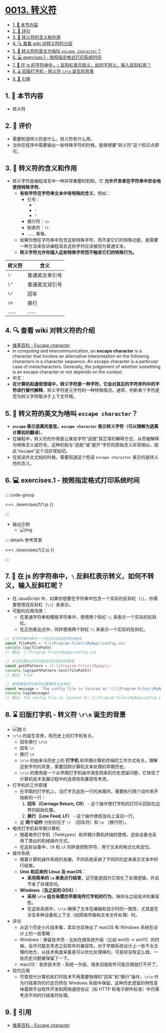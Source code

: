 # [0013. 转义符](https://github.com/tnotesjs/TNotes.javascript/tree/main/notes/0013.%20%E8%BD%AC%E4%B9%89%E7%AC%A6)

<!-- region:toc -->

- [1. 🎯 本节内容](#1--本节内容)
- [2. 🫧 评价](#2--评价)
- [3. 📒 转义符的含义和作用](#3--转义符的含义和作用)
- [4. 🔍 查看 wiki 对转义符的介绍](#4--查看-wiki-对转义符的介绍)
- [5. 🤔 转义符的英文为啥叫 `escape character`？](#5--转义符的英文为啥叫-escape-character)
- [6. 💻 exercises.1 - 按照指定格式打印系统时间](#6--exercises1---按照指定格式打印系统时间)
- [7. 🤔 在 js 的字符串中，`\` 反斜杠表示转义，如何不转义，输入反斜杠呢？](#7--在-js-的字符串中-反斜杠表示转义如何不转义输入反斜杠呢)
- [8. ⌛️ 旧版打字机 - 转义符 `\r\n` 诞生的背景](#8-️-旧版打字机---转义符-rn-诞生的背景)
- [9. 🔗 引用](#9--引用)

<!-- endregion:toc -->

## 1. 🎯 本节内容

- 转义符

## 2. 🫧 评价

- 需要知道转义符是什么，转义符有什么用。
- 当你在程序中需要输出一些特殊字符的时候，能够想要“转义符”这个知识点即可。

## 3. 📒 转义符的含义和作用

- 转义字符是编程语言中一种非常重要的机制，它 **允许开发者在字符串中安全地使用特殊字符**。
  - **有些字符在字符串文本中有特殊的含义**，例如：
    - 引号：
      - `
      - `'`
      - `"`
    - 换行符：`\n`
    - 制表符：`\t`
    - …… 等等。
  - 如果你想在字符串中包含这些特殊字符，而不是它们的特殊功能，就需要一种方法来告诉编程语言这些字符应该被视为普通文本。
  - **转义字符允许你插入这些特殊字符而不触发它们的特殊行为。**

| 转义符 | 含义           |
| ------ | -------------- |
| `\'`   | 普通英文单引号 |
| `\"`   | 普通英文双引号 |
| `\r`   | 回车           |
| `\n`   | 换行           |
| ……     | ……             |

## 4. 🔍 查看 wiki 对转义符的介绍

- [维基百科 - Escape character][1]
- In computing and telecommunication, an **escape character** is a character that invokes an alternative interpretation on the following characters in a character sequence. An escape character is a particular case of metacharacters. Generally, the judgement of whether something is an escape character or not depends on the context.
- 中文：
- **在计算机和通信领域中，转义字符是一种字符，它会对其后的字符序列中的字符进行替代解释**。转义字符是元字符的一种特殊情况。通常，判断某个字符是否为转义字符取决于上下文环境。

## 5. 🤔 转义符的英文为啥叫 `escape character`？

- **`escape` 表示逃离的意思，`escape character` 表示转义字符（可以理解为逃离计算机的翻译）**。
- 在编程中，转义符的作用是让某些字符“逃脱”其正常的解释方式，从而被解释为特殊含义或符号。这种机制与“逃脱”或“避开”字符的原始含义非常相似，因此“escape”这个词非常贴切。
- 在阅读外文文档的时候，需要知道这个短语 `escape character` 表示的是转义符的含义。

## 6. 💻 exercises.1 - 按照指定格式打印系统时间

::: code-group

<<< ./exercises/1/1.js {}

:::

- 输出示例
  - ![img](https://cdn.jsdelivr.net/gh/tnotesjs/imgs@main/2024-12-28-12-09-17.png)

::: details 参考答案

<<< ./exercises/1/2.js {}

:::

## 7. 🤔 在 js 的字符串中，`\` 反斜杠表示转义，如何不转义，输入反斜杠呢？

- 在 JavaScript 中，如果你想要在字符串中包含一个实际的反斜杠（`\`），你需要使用双反斜杠（`\\`）来表示。
- 可能的应用场景：
  - 在普通字符串和模板字符串中，使用两个斜杠 `\\` 来表示一个实际的反斜杠。
  - 在正则表达式中，同样使用两个斜杠 `\\` 来表示一个实际的反斜杠。

```javascript
// 在字符串中表示一个包含反斜杠的文件路径
const filePath = 'C:\\Program Files\\MyApp\\config.ini'
console.log(filePath)
// 输出: C:\Program Files\MyApp\config.ini

// 在正则表达式中匹配包含反斜杠的路径
const pathPattern = /C:\\Program Files\\MyApp\\/
console.log(pathPattern.test(filePath))
// 输出: true

// 使用模板字符串时也需要转义反斜杠
const message = `The config file is located at: C:\\Program Files\\MyApp\\config.ini`
console.log(message)
// 输出: The config file is located at: C:\Program Files\MyApp\config.ini
```

## 8. ⌛️ 旧版打字机 - 转义符 `\r\n` 诞生的背景

- ![图 0](https://cdn.jsdelivr.net/gh/tnotesjs/imgs@main/2025-08-19-21-52-20.png)
- `\r\n` 的诞生背景，和历史上的打字机有关。
  - 回车换行 `\r\n`
  - 回车 `\r`
  - 换行 `\n`
  - `\r\n` 的由来与历史上的 **打字机** 和早期计算机终端的工作方式有关。理解这些字符的背景，需要回顾计算机文本处理的早期历史。
  - `\r\n` 的使用是一个从早期打字机操作演变而来的历史遗留问题，它体现了计算机技术发展过程中的连续性和兼容性考虑。
- 打字机的工作原理
  - 在早期的打字机上，当打字员达到一行的末尾时，需要执行两个动作来开始新的一行：
    1. **回车（Carriage Return, CR）** - 这个操作使打字机的打印头回到左边界的起始位置。
    2. **换行（Line Feed, LF）** - 这个操作使纸张向上滚动一行。
  - 这 **两个动作** 分别对应于 `\r` （回车符）和 `\n` （换行符）。
- 电传打字机和早期计算机
  - 随着电传打字机（Teletypes）和早期计算机终端的使用，这些设备也采用了类似的机械操作方式。
  - 在这些设备中，`CR` 和 `LF` 同样是控制字符，用于文本的格式化和定位。
- 操作系统
  - 随着计算机操作系统的发展，不同系统采纳了不同的约定来表示文本中的行结束。
  - **Unix 和后来的 Linux 及 macOS**：
    - **采用简单的 `\n` 来表示行结束**，这可能是因为它简化了处理逻辑，并且节省了存储空间。
  - **Windows（及之前的 DOS）**：
    - **采用 `\r\n` 组合来模仿早期电传打字机的行为**，保持与之前技术的兼容性。
    - 在这些系统中，`\r\n` 确保了文本在编辑和显示时的一致性，尤其是在涉及多种设备和上下文（如网络传输和文本文件处理）时。
- 评论
  - 从这个历史小片段来看，其实也反映出了 macOS 和 Windows 系统在设计上的一些策略：
  - Windows：保留技术债 - 比如在做系统升级（比如 win10 -> win11）的时候，会尽可能去考虑之前软件的兼容性。对于早期系统设计上一些不太合理的地方，从技术角度来看是可以优化处理掉的，可是却没有这么做，一些历史问题被保留了一下。
  - macOS：舍弃技术债 - 系统一升级，很多旧版软件可能压根就打不开了。
- 现代应用
  - 尽管现代计算机和打印技术不再需要物理的“回车”和“换行”操作，`\r\n` 作为行结束符的约定仍然在 Windows 系统中保留。这种历史遗留的特性意味着跨平台软件开发和网络通信协议（如 HTTP 和电子邮件标准）中仍需考虑不同的行结束符处理。

## 9. 🔗 引用

- [维基百科 - Escape character][1]

[1]: https://en.wikipedia.org/wiki/Escape_character
